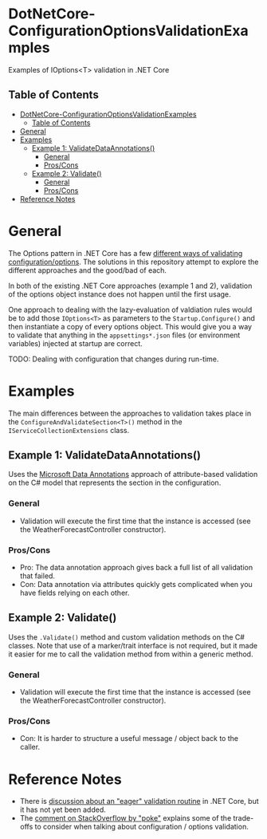 # DotNetCore-ConfigurationOptionsValidationExamples

Examples of IOptions&lt;T> validation in .NET Core

## Table of Contents

- [DotNetCore-ConfigurationOptionsValidationExamples](#dotnetcore-configurationoptionsvalidationexamples)
  - [Table of Contents](#table-of-contents)
- [General](#general)
- [Examples](#examples)
  - [Example 1: ValidateDataAnnotations()](#example-1-validatedataannotations)
    - [General](#general-1)
    - [Pros/Cons](#proscons)
  - [Example 2: Validate()](#example-2-validate)
    - [General](#general-2)
    - [Pros/Cons](#proscons-1)
- [Reference Notes](#reference-notes)

# General

The Options pattern in .NET Core has a few [different ways of validating configuration/options](https://docs.microsoft.com/en-us/aspnet/core/fundamentals/configuration/options?view=aspnetcore-3.1#options-validation).  The solutions in this repository attempt to explore the different approaches and the good/bad of each.

In both of the existing .NET Core approaches (example 1 and 2), validation of the options object instance does not happen until the first usage.  

One approach to dealing with the lazy-evaluation of valdiation rules would be to add those `IOptions<T>` as parameters to the `Startup.Configure()` and then instantiate a copy of every options object.  This would give you a way to validate that anything in the `appsettings*.json` files (or environment variables) injected at startup are correct.

TODO: Dealing with configuration that changes during run-time.

# Examples

The main differences between the approaches to validation takes place in the `ConfigureAndValidateSection<T>()` method in the `IServiceCollectionExtensions` class.

## Example 1: ValidateDataAnnotations()

Uses the [Microsoft Data Annotations](https://docs.microsoft.com/en-us/dotnet/api/system.componentmodel.dataannotations?view=netcore-3.1) approach of attribute-based validation on the C# model that represents the section in the configuration.

### General

- Validation will execute the first time that the instance is accessed (see the WeatherForecastController constructor).

### Pros/Cons

- Pro: The data annotation approach gives back a full list of all validation that failed.
- Con: Data annotation via attributes quickly gets complicated when you have fields relying on each other.

## Example 2: Validate()

Uses the `.Validate()` method and custom validation methods on the C# classes.  Note that use of a marker/trait interface is not required, but it made it easier for me to call the validation method from within a generic method.

### General

- Validation will execute the first time that the instance is accessed (see the WeatherForecastController constructor).

### Pros/Cons

- Con: It is harder to structure a useful message / object back to the caller.

# Reference Notes

- There is [discussion about an "eager" validation routine](https://github.com/dotnet/extensions/issues/459) in .NET Core, but it has not yet been added.
- The [comment on StackOverflow by "poke"](https://stackoverflow.com/a/51693303) explains some of the trade-offs to consider when talking about configuration / options validation.

